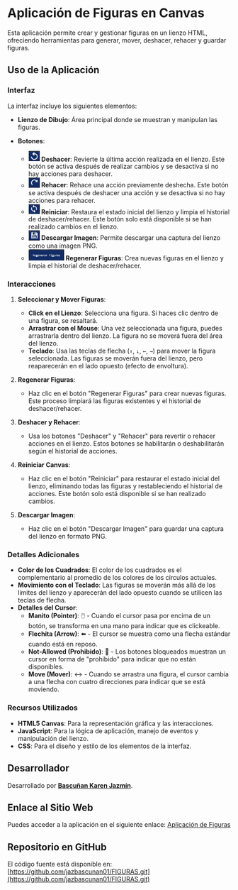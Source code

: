 # Aplicación de Figuras en Canvas
Esta aplicación permite crear y gestionar figuras en un lienzo HTML, ofreciendo herramientas para generar, mover, deshacer, rehacer y guardar figuras. 


## Uso de la Aplicación

### Interfaz

La interfaz incluye los siguientes elementos:

- **Lienzo de Dibujo**: Área principal donde se muestran y manipulan las figuras.
- **Botones**:
  
  -  <img src="images/boton.png" width="25"/> **Deshacer**: Revierte la última acción realizada en el lienzo. Este botón se activa después de realizar cambios y se desactiva si no hay acciones para deshacer.
  -  <img src="images/boton1.png" width="25"/> **Rehacer**: Rehace una acción previamente deshecha. Este botón se activa después de deshacer una acción y se desactiva si no hay acciones para rehacer.
  -  <img src="images/boton2.png" width="25"/> **Reiniciar**: Restaura el estado inicial del lienzo y limpia el historial de deshacer/rehacer. Este botón solo está disponible si se han realizado cambios en el lienzo.
  -  <img src="images/boton3.png" width="25"/> **Descargar Imagen**: Permite descargar una captura del lienzo como una imagen PNG.
  -  <img src="images/boton4.png" width="80"/> **Regenerar Figuras**: Crea nuevas figuras en el lienzo y limpia el historial de deshacer/rehacer.


### Interacciones

1. **Seleccionar y Mover Figuras**:
   - **Click en el Lienzo**: Selecciona una figura. Si haces clic dentro de una figura, se resaltará.
   - **Arrastrar con el Mouse**: Una vez seleccionada una figura, puedes arrastrarla dentro del lienzo. La figura no se moverá fuera del área del lienzo.
   - **Teclado**: Usa las teclas de flecha (`↑`, `↓`, `←`, `→`) para mover la figura seleccionada. Las figuras se moverán fuera del lienzo, pero reaparecerán en el lado opuesto (efecto de envoltura).

2. **Regenerar Figuras**:
   - Haz clic en el botón "Regenerar Figuras" para crear nuevas figuras. Este proceso limpiará las figuras existentes y el historial de deshacer/rehacer.

3. **Deshacer y Rehacer**:
   - Usa los botones "Deshacer" y "Rehacer" para revertir o rehacer acciones en el lienzo. Estos botones se habilitarán o deshabilitarán según el historial de acciones.

4. **Reiniciar Canvas**:
   - Haz clic en el botón "Reiniciar" para restaurar el estado inicial del lienzo, eliminando todas las figuras y restableciendo el historial de acciones. Este botón solo está disponible si se han realizado cambios.

5. **Descargar Imagen**:
   - Haz clic en el botón "Descargar Imagen" para guardar una captura del lienzo en formato PNG.

### Detalles Adicionales

- **Color de los Cuadrados**: El color de los cuadrados es el complementario al promedio de los colores de los círculos actuales.
- **Movimiento con el Teclado**: Las figuras se moverán más allá de los límites del lienzo y aparecerán del lado opuesto cuando se utilicen las teclas de flecha.
- **Detalles del Cursor**:
  - **Manito (Pointer)**: 🖱️ - Cuando el cursor pasa por encima de un botón, se transforma en una mano para indicar que es clickeable.
  - **Flechita (Arrow)**: ⬅️ - El cursor se muestra como una flecha estándar cuando está en reposo.
  - **Not-Allowed (Prohibido)**: 🚫 - Los botones bloqueados muestran un cursor en forma de "prohibido" para indicar que no están disponibles.
  - **Move (Mover)**: ↔️ - Cuando se arrastra una figura, el cursor cambia a una flecha con cuatro direcciones para indicar que se está moviendo.

### Recursos Utilizados

- **HTML5 Canvas**: Para la representación gráfica y las interacciones.
- **JavaScript**: Para la lógica de aplicación, manejo de eventos y manipulación del lienzo.
- **CSS**: Para el diseño y estilo de los elementos de la interfaz.

## Desarrollador

Desarrollado por [**Bascuñan Karen Jazmín**](https://jazbascunan01.github.io/).

## Enlace al Sitio Web

Puedes acceder a la aplicación en el siguiente enlace: [Aplicación de Figuras](https://jazbascunan01.github.io/FIGURAS/)

## Repositorio en GitHub

El código fuente está disponible en: [https://github.com/jazbascunan01/FIGURAS.git](https://github.com/jazbascunan01/FIGURAS.git)
